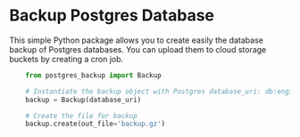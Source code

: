 # Backup Postgres Database

This simple Python package allows you to create easily the database backup of Postgres databases.
You can upload them to cloud storage buckets by creating a cron job.

```python
    from postgres_backup import Backup

    # Instantiate the backup object with Postgres database_uri: db:engine:[//[user[:password]@][host][:port]/][dbname]
    backup = Backup(database_uri)

    # Create the file for backup
    backup.create(out_file='backup.gz')
```